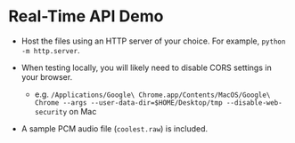 # Real-Time API Demo

* Host the files using an HTTP server of your choice. For example, `python -m http.server`.

* When testing locally, you will likely need to disable CORS settings in your browser.
  * e.g. `/Applications/Google\ Chrome.app/Contents/MacOS/Google\ Chrome --args --user-data-dir=$HOME/Desktop/tmp --disable-web-security` on Mac

* A sample PCM audio file (`coolest.raw`) is included.
